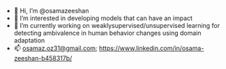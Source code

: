 - 👋 Hi, I’m @osamazeeshan
- 👀 I’m interested in developing models that can have an impact 
- 🌱 I’m currently working on weaklysupervised/unsupervised learning for detecting ambivalence in human behavior changes using domain adaptation 
- 📫 osamaz.oz31@gmail.com; https://www.linkedin.com/in/osama-zeeshan-b458317b/

<!---
osamazeeshan/osamazeeshan is a ✨ special ✨ repository because its `README.md` (this file) appears on your GitHub profile.
You can click the Preview link to take a look at your changes.
--->
